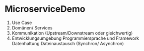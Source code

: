 # MicroserviceDemo

1. Use Case
2. Domänen/ Services
3. Kommunikation (Upstream/Downstream oder gleichwertig)
4. Entwicklungsumgebung
  Programmiersprache und Framework
  Datenhaltung
  Dateinaustausch (Synchron/ Asynchron)
  
